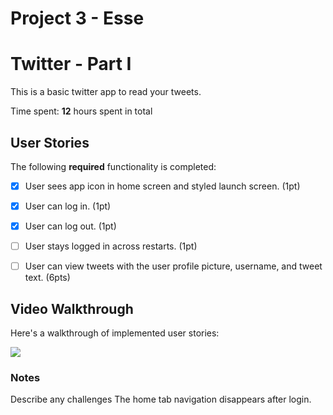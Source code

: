 # Project 3 - Esse

# Twitter - Part I

This is a basic twitter app to read your tweets.

Time spent: **12** hours spent in total

## User Stories

The following **required** functionality is completed:

- [X] User sees app icon in home screen and styled launch screen. (1pt)
- [X] User can log in. (1pt)
- [X] User can log out. (1pt)
- [ ] User stays logged in across restarts. (1pt)
- [ ] User can view tweets with the user profile picture, username, and tweet text. (6pts)




## Video Walkthrough

Here's a walkthrough of implemented user stories:

![](https://i.imgur.com/vNmxmLs.gif)



### Notes
Describe any challenges 
The home tab navigation disappears after login.
